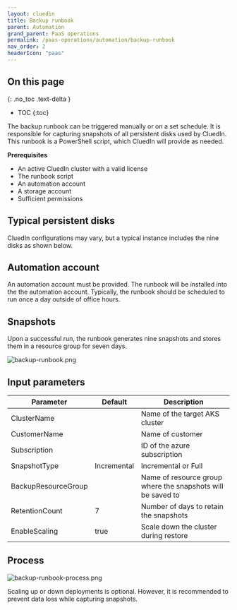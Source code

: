 ```yaml
---
layout: cluedin
title: Backup runbook
parent: Automation
grand_parent: PaaS operations
permalink: /paas-operations/automation/backup-runbook
nav_order: 2
headerIcon: "paas"
---
```

## On this page
{: .no_toc .text-delta }
- TOC
{:toc}

The backup runbook can be triggered manually or on a set schedule. It is responsible for capturing snapshots of all persistent disks used by CluedIn. This runbook is a PowerShell script, which CluedIn will provide as needed.

**Prerequisites**

- An active CluedIn cluster with a valid license
- The runbook script
- An automation account
- A storage account
- Sufficient permissions

## Typical persistent disks

CluedIn configurations may vary, but a typical instance includes the nine disks as shown below.

## Automation account

An automation account must be provided. The runbook will be installed into the the automation account. Typically, the runbook should be scheduled to run once a day outside of office hours.

## Snapshots

Upon a successful run, the runbook generates nine snapshots and stores them in a resource group for seven days.

![backup-runbook.png](../../assets/images/paas-operations/backup-runbook.png)

## Input parameters

| Parameter | Default | Description |
|--|--|--|
| ClusterName | <required> | Name of the target AKS cluster |
| CustomerName | <required> | Name of customer |
| Subscription | <required> | ID of the azure subscription |
| SnapshotType | Incremental | Incremental or Full |
| BackupResourceGroup | <required> | Name of resource group where the snapshots will be saved to |
| RetentionCount | 7 | Number of days to retain the snapshots |
| EnableScaling | true | Scale down the cluster during restore |

## Process

![backup-runbook-process.png](../../assets/images/paas-operations/backup-runbook-process.png)

Scaling up or down deployments is optional. However, it is recommended to prevent data loss while capturing snapshots.







